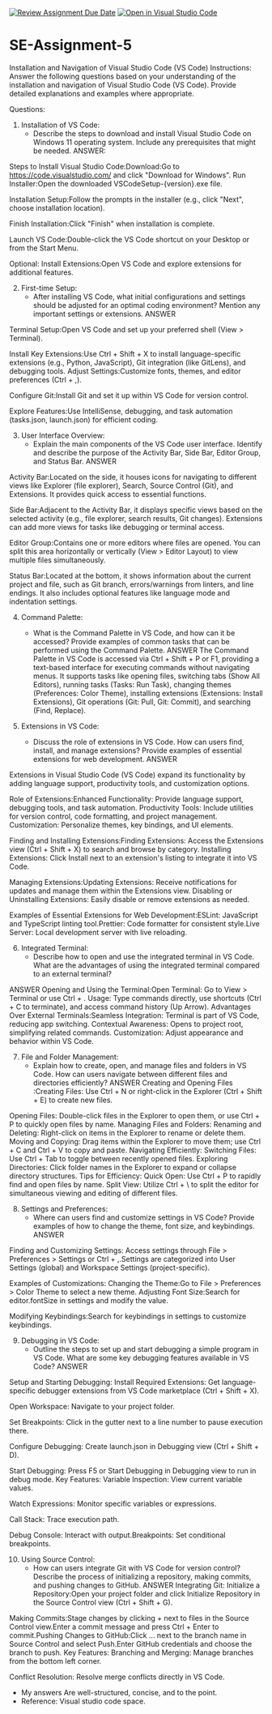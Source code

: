 [![Review Assignment Due Date](https://classroom.github.com/assets/deadline-readme-button-22041afd0340ce965d47ae6ef1cefeee28c7c493a6346c4f15d667ab976d596c.svg)](https://classroom.github.com/a/XoLGRbHq)
[![Open in Visual Studio Code](https://classroom.github.com/assets/open-in-vscode-2e0aaae1b6195c2367325f4f02e2d04e9abb55f0b24a779b69b11b9e10269abc.svg)](https://classroom.github.com/online_ide?assignment_repo_id=15298776&assignment_repo_type=AssignmentRepo)
# SE-Assignment-5
Installation and Navigation of Visual Studio Code (VS Code)
 Instructions:
Answer the following questions based on your understanding of the installation and navigation of Visual Studio Code (VS Code). Provide detailed explanations and examples where appropriate.

 Questions:

1. Installation of VS Code:
   - Describe the steps to download and install Visual Studio Code on Windows 11 operating system. Include any prerequisites that might be needed.
ANSWER:

Steps to Install Visual Studio Code:Download:Go to https://code.visualstudio.com/ and click "Download for Windows".
Run Installer:Open the downloaded VSCodeSetup-{version}.exe file.

Installation Setup:Follow the prompts in the installer (e.g., click "Next", choose installation location).

Finish Installation:Click "Finish" when installation is complete.

Launch VS Code:Double-click the VS Code shortcut on your Desktop or from the Start Menu.

Optional: Install Extensions:Open VS Code and explore extensions for additional features.

2. First-time Setup:
   - After installing VS Code, what initial configurations and settings should be adjusted for an optimal coding environment? Mention any important settings or extensions.
ANSWER 

Terminal Setup:Open VS Code and set up your preferred shell (View > Terminal).

Install Key Extensions:Use Ctrl + Shift + X to install language-specific extensions (e.g., Python, JavaScript), Git integration (like GitLens), and debugging tools.
Adjust Settings:Customize fonts, themes, and editor preferences (Ctrl + ,).

Configure Git:Install Git and set it up within VS Code for version control.

Explore Features:Use IntelliSense, debugging, and task automation (tasks.json, launch.json) for efficient coding.

3. User Interface Overview:
   - Explain the main components of the VS Code user interface. Identify and describe the purpose of the Activity Bar, Side Bar, Editor Group, and Status Bar.
ANSWER 

Activity Bar:Located on the side, it houses icons for navigating to different views like Explorer (file explorer), Search, Source Control (Git), and Extensions. It provides quick access to essential functions.

Side Bar:Adjacent to the Activity Bar, it displays specific views based on the selected activity (e.g., file explorer, search results, Git changes). Extensions can add more views for tasks like debugging or terminal access.

Editor Group:Contains one or more editors where files are opened. You can split this area horizontally or vertically (View > Editor Layout) to view multiple files simultaneously.

Status Bar:Located at the bottom, it shows information about the current project and file, such as Git branch, errors/warnings from linters, and line endings. It also includes optional features like language mode and indentation settings.

4. Command Palette:
   - What is the Command Palette in VS Code, and how can it be accessed? Provide examples of common tasks that can be performed using the Command Palette.
ANSWER 
The Command Palette in VS Code is accessed via Ctrl + Shift + P or F1, providing a text-based interface for executing commands without navigating menus. It supports tasks like opening files, switching tabs (Show All Editors), running tasks (Tasks: Run Task), changing themes (Preferences: Color Theme), installing extensions (Extensions: Install Extensions), Git operations (Git: Pull, Git: Commit), and searching (Find, Replace).

5. Extensions in VS Code:
   - Discuss the role of extensions in VS Code. How can users find, install, and manage extensions? Provide examples of essential extensions for web development.
ANSWER 

Extensions in Visual Studio Code (VS Code) expand its functionality by adding language support, productivity tools, and customization options.

Role of Extensions:Enhanced Functionality: Provide language support, debugging tools, and task automation.
Productivity Tools: Include utilities for version control, code formatting, and project management.
Customization: Personalize themes, key bindings, and UI elements.

Finding and Installing Extensions:Finding Extensions: Access the Extensions view (Ctrl + Shift + X) to search and browse by category.
Installing Extensions: Click Install next to an extension's listing to integrate it into VS Code.

Managing Extensions:Updating Extensions: Receive notifications for updates and manage them within the Extensions view.
Disabling or Uninstalling Extensions: Easily disable or remove extensions as needed.

Examples of Essential Extensions for Web Development:ESLint: JavaScript and TypeScript linting tool.Prettier: Code formatter for consistent style.Live Server: Local development server with live reloading.

6. Integrated Terminal:
   - Describe how to open and use the integrated terminal in VS Code. What are the advantages of using the integrated terminal compared to an external terminal?

ANSWER 
Opening and Using the Terminal:Open Terminal: Go to View > Terminal or use Ctrl + .
Usage: Type commands directly, use shortcuts (Ctrl + C to terminate), and access command history (Up Arrow).
   Advantages Over External Terminals:Seamless Integration: Terminal is part of VS Code, reducing app switching.
Contextual Awareness: Opens to project root, simplifying related commands.
Customization: Adjust appearance and behavior within VS Code.

7. File and Folder Management:
   - Explain how to create, open, and manage files and folders in VS Code. How can users navigate between different files and directories efficiently?
ANSWER 
Creating and Opening Files
:Creating Files: Use Ctrl + N or right-click in the Explorer (Ctrl + Shift + E) to create new files.

Opening Files: Double-click files in the Explorer to open them, or use Ctrl + P to quickly open files by name.
    Managing Files and Folders:
Renaming and Deleting: Right-click on items in the Explorer to rename or delete them.
Moving and Copying: Drag items within the Explorer to move them; use Ctrl + C and Ctrl + V to copy and paste.
     Navigating Efficiently:
Switching Files: Use Ctrl + Tab to toggle between recently opened files.
Exploring Directories: Click folder names in the Explorer to expand or collapse directory structures.
   Tips for Efficiency:
Quick Open: Use Ctrl + P to rapidly find and open files by name.
Split View: Utilize Ctrl + \ to split the editor for simultaneous viewing and editing of different files.

8. Settings and Preferences:
   - Where can users find and customize settings in VS Code? Provide examples of how to change the theme, font size, and keybindings.
ANSWER 

Finding and Customizing Settings:
Access settings through File > Preferences > Settings or Ctrl + ,.Settings are categorized into User Settings (global) and Workspace Settings (project-specific).

Examples of Customizations:
Changing the Theme:Go to File > Preferences > Color Theme to select a new theme.
Adjusting Font Size:Search for editor.fontSize in settings and modify the value.

Modifying Keybindings:Search for keybindings in settings to customize keybindings.

9. Debugging in VS Code:
   - Outline the steps to set up and start debugging a simple program in VS Code. What are some key debugging features available in VS Code?
ANSWER 

Setup and Starting Debugging:
Install Required Extensions: Get language-specific debugger extensions from VS Code marketplace (Ctrl + Shift + X).

Open Workspace: Navigate to your project folder.

Set Breakpoints: Click in the gutter next to a line number to pause execution there.

Configure Debugging: Create launch.json in Debugging view (Ctrl + Shift + D).

Start Debugging: Press F5 or Start Debugging in Debugging view to run in debug mode.
       Key Features:
Variable Inspection: View current variable values.

Watch Expressions: Monitor specific variables or expressions.

Call Stack: Trace execution path.

Debug Console: Interact with output.Breakpoints: Set conditional breakpoints.

10. Using Source Control:
    - How can users integrate Git with VS Code for version control? Describe the process of initializing a repository, making commits, and pushing changes to GitHub.
ANSWER 
Integrating Git:
Initialize a Repository:Open your project folder and click Initialize Repository in the Source Control view (Ctrl + Shift + G).

Making Commits:Stage changes by clicking + next to files in the Source Control view.Enter a commit message and press Ctrl + Enter to commit.Pushing Changes to GitHub:Click ... next to the branch name in Source Control and select Push.Enter GitHub credentials and choose the branch to push.
      Key Features:
Branching and Merging: Manage branches from the bottom left corner.

Conflict Resolution: Resolve merge conflicts directly in VS Code.

- My answers Are well-structured, concise, and to the point.
- Reference: Visual studio code space.

